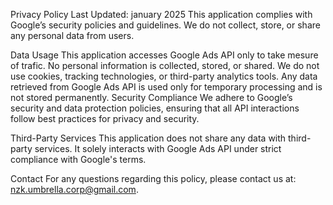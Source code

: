 Privacy Policy
Last Updated: january 2025
This application complies with Google’s security policies and guidelines. We do not collect, store, or share any personal data from users.

Data Usage
This application accesses Google Ads API only to take mesure of trafic.
No personal information is collected, stored, or shared.
We do not use cookies, tracking technologies, or third-party analytics tools.
Any data retrieved from Google Ads API is used only for temporary processing and is not stored permanently.
Security Compliance
We adhere to Google’s security and data protection policies, ensuring that all API interactions follow best practices for privacy and security.

Third-Party Services
This application does not share any data with third-party services. It solely interacts with Google Ads API under strict compliance with Google's terms.

Contact
For any questions regarding this policy, please contact us at: nzk.umbrella.corp@gmail.com.
